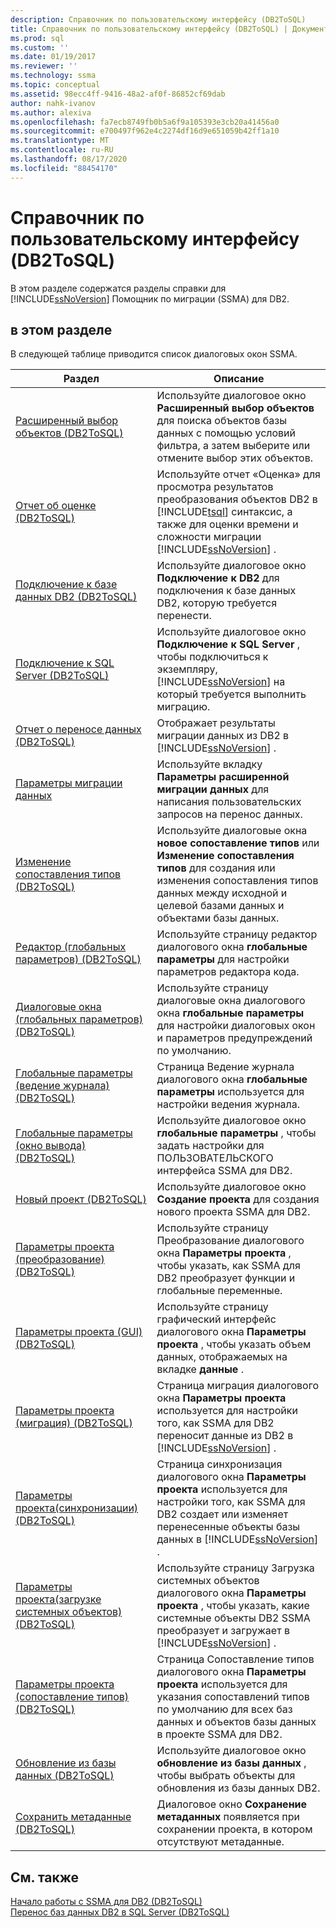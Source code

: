 ```yaml
---
description: Справочник по пользовательскому интерфейсу (DB2ToSQL)
title: Справочник по пользовательскому интерфейсу (DB2ToSQL) | Документация Майкрософт
ms.prod: sql
ms.custom: ''
ms.date: 01/19/2017
ms.reviewer: ''
ms.technology: ssma
ms.topic: conceptual
ms.assetid: 98ecc4ff-9416-48a2-af0f-86852cf69dab
author: nahk-ivanov
ms.author: alexiva
ms.openlocfilehash: fa7ecb8749fb0b5a6f9a105393e3cb20a41456a0
ms.sourcegitcommit: e700497f962e4c2274df16d9e651059b42ff1a10
ms.translationtype: MT
ms.contentlocale: ru-RU
ms.lasthandoff: 08/17/2020
ms.locfileid: "88454170"
---
```

# <a name="user-interface-reference-db2tosql"></a>Справочник по пользовательскому интерфейсу (DB2ToSQL)
В этом разделе содержатся разделы справки для [!INCLUDE[ssNoVersion](../../includes/ssnoversion-md.md)] Помощник по миграции (SSMA) для DB2.  
  
## <a name="in-this-section"></a>в этом разделе  
В следующей таблице приводится список диалоговых окон SSMA.  
  
|Раздел|Описание|  
|-|-|  
|[Расширенный выбор объектов &#40;DB2ToSQL&#41;](../../ssma/db2/advanced-object-selection-db2tosql.md)|Используйте диалоговое окно **Расширенный выбор объектов** для поиска объектов базы данных с помощью условий фильтра, а затем выберите или отмените выбор этих объектов.|  
|[Отчет об оценке &#40;DB2ToSQL&#41;](../../ssma/db2/assessment-report-db2tosql.md)|Используйте отчет «Оценка» для просмотра результатов преобразования объектов DB2 в [!INCLUDE[tsql](../../includes/tsql-md.md)] синтаксис, а также для оценки времени и сложности миграции [!INCLUDE[ssNoVersion](../../includes/ssnoversion-md.md)] .|  
|[Подключение к базе данных DB2 &#40;DB2ToSQL&#41;](../../ssma/db2/connecting-to-db2-database-db2tosql.md)|Используйте диалоговое окно **Подключение к DB2** для подключения к базе данных DB2, которую требуется перенести.|  
|[Подключение к SQL Server &#40;DB2ToSQL&#41;](../../ssma/db2/connect-to-sql-server-db2tosql.md)|Используйте диалоговое окно **Подключение к SQL Server** , чтобы подключиться к экземпляру, [!INCLUDE[ssNoVersion](../../includes/ssnoversion-md.md)] на который требуется выполнить миграцию.|  
|[Отчет о переносе данных &#40;DB2ToSQL&#41;](../../ssma/db2/data-migration-report-db2tosql.md)|Отображает результаты миграции данных из DB2 в [!INCLUDE[ssNoVersion](../../includes/ssnoversion-md.md)] .|  
|[Параметры миграции данных](https://msdn.microsoft.com/573e673e-a194-4cb2-9aba-aaac6e1a225c)|Используйте вкладку **Параметры расширенной миграции данных** для написания пользовательских запросов на перенос данных.|  
|[Изменение сопоставления типов &#40;DB2ToSQL&#41;](../../ssma/db2/edit-type-mapping-db2tosql.md)|Используйте диалоговые окна **новое сопоставление типов** или **Изменение сопоставления типов** для создания или изменения сопоставления типов данных между исходной и целевой базами данных и объектами базы данных.|  
|[Редактор &#40;глобальных параметров&#41; &#40;DB2ToSQL&#41;](../../ssma/db2/global-settings-editor-db2tosql.md)|Используйте страницу редактор диалогового окна **глобальные параметры** для настройки параметров редактора кода.|  
|[Диалоговые окна &#40;глобальных параметров&#41; &#40;DB2ToSQL&#41;](../../ssma/db2/global-settings-dialogs-db2tosql.md)|Используйте страницу диалоговые окна диалогового окна **глобальные параметры** для настройки диалоговых окон и параметров предупреждений по умолчанию.|  
|[Глобальные параметры &#40;ведение журнала&#41; &#40;DB2ToSQL&#41;](../../ssma/db2/global-settings-logging-db2tosql.md)|Страница Ведение журнала диалогового окна **глобальные параметры** используется для настройки ведения журнала.|  
|[Глобальные параметры &#40;окно вывода&#41; &#40;DB2ToSQL&#41;](../../ssma/db2/global-settings-output-window-db2tosql.md)|Используйте диалоговое окно **глобальные параметры** , чтобы задать настройки для ПОЛЬЗОВАТЕЛЬСКОГО интерфейса SSMA для DB2.|  
|[Новый проект &#40;DB2ToSQL&#41;](../../ssma/db2/new-project-db2tosql.md)|Используйте диалоговое окно **Создание проекта** для создания нового проекта SSMA для DB2.|  
|[Параметры проекта &#40;преобразование&#41; &#40;DB2ToSQL&#41;](../../ssma/db2/project-settings-conversion-db2tosql.md)|Используйте страницу Преобразование диалогового окна **Параметры проекта** , чтобы указать, как SSMA для DB2 преобразует функции и глобальные переменные.|  
|[Параметры проекта &#40;GUI&#41; &#40;DB2ToSQL&#41;](../../ssma/db2/project-settings-gui-db2tosql.md)|Используйте страницу графический интерфейс диалогового окна **Параметры проекта** , чтобы указать объем данных, отображаемых на вкладке **данные** .|  
|[Параметры проекта &#40;миграция&#41; &#40;DB2ToSQL&#41;](../../ssma/db2/project-settings-migration-db2tosql.md)|Страница миграция диалогового окна **Параметры проекта** используется для настройки того, как SSMA для DB2 переносит данные из DB2 в [!INCLUDE[ssNoVersion](../../includes/ssnoversion-md.md)] .|  
|[Параметры проекта&#40;синхронизации&#41; &#40;DB2ToSQL&#41;](../../ssma/db2/project-settings-synchronization-db2tosql.md)|Страница синхронизация диалогового окна **Параметры проекта** используется для настройки того, как SSMA для DB2 создает или изменяет перенесенные объекты базы данных в [!INCLUDE[ssNoVersion](../../includes/ssnoversion-md.md)] .|  
|[Параметры проекта&#40;загрузке системных объектов&#41; &#40;DB2ToSQL&#41;](../../ssma/db2/project-settings-loading-system-objects-db2tosql.md)|Используйте страницу Загрузка системных объектов диалогового окна **Параметры проекта** , чтобы указать, какие системные объекты DB2 SSMA преобразует и загружает в [!INCLUDE[ssNoVersion](../../includes/ssnoversion-md.md)] .|  
|[Параметры проекта &#40;сопоставление типов&#41; &#40;DB2ToSQL&#41;](../../ssma/db2/project-settings-type-mapping-db2tosql.md)|Страница Сопоставление типов диалогового окна **Параметры проекта** используется для указания сопоставлений типов по умолчанию для всех баз данных и объектов базы данных в проекте SSMA для DB2.|  
|[Обновление из базы данных &#40;DB2ToSQL&#41;](../../ssma/db2/refresh-from-database-db2tosql.md)|Используйте диалоговое окно **обновление из базы данных** , чтобы выбрать объекты для обновления из базы данных DB2.|  
|[Сохранить метаданные &#40;DB2ToSQL&#41;](../../ssma/db2/save-metadata-db2tosql.md)|Диалоговое окно **Сохранение метаданных** появляется при сохранении проекта, в котором отсутствуют метаданные.|  
  
## <a name="see-also"></a>См. также  
[Начало работы с SSMA для DB2 &#40;DB2ToSQL&#41;](../../ssma/db2/getting-started-with-ssma-for-db2-db2tosql.md)  
[Перенос баз данных DB2 в SQL Server &#40;DB2ToSQL&#41;](../../ssma/db2/migrating-db2-databases-to-sql-server-db2tosql.md)  
  
